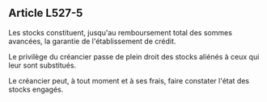 Article L527-5
----
Les stocks constituent, jusqu'au remboursement total des sommes avancées, la
garantie de l'établissement de crédit.

Le privilège du créancier passe de plein droit des stocks aliénés à ceux qui
leur sont substitués.

Le créancier peut, à tout moment et à ses frais, faire constater l'état des
stocks engagés.
